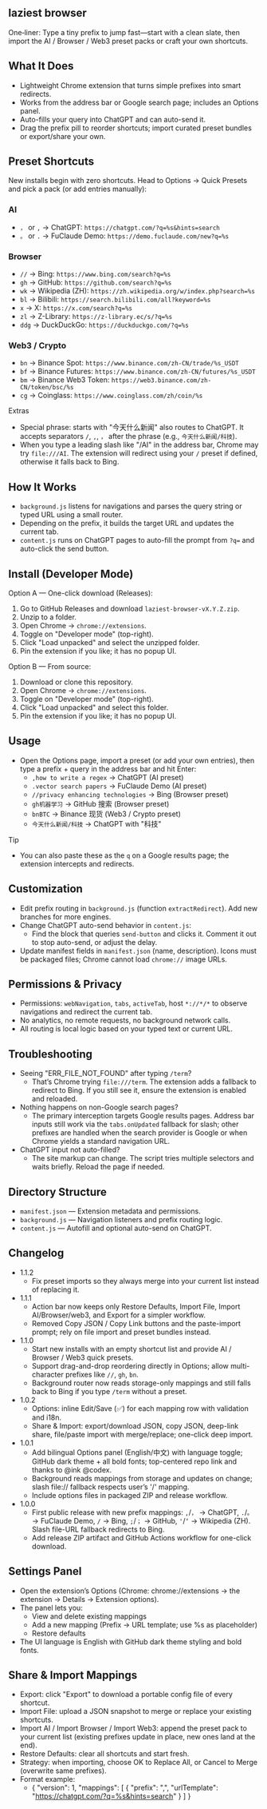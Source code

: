 ## laziest browser

One‑liner: Type a tiny prefix to jump fast—start with a clean slate, then import the AI / Browser / Web3 preset packs or craft your own shortcuts.

## What It Does
- Lightweight Chrome extension that turns simple prefixes into smart redirects.
- Works from the address bar or Google search page; includes an Options panel.
- Auto-fills your query into ChatGPT and can auto-send it.
- Drag the prefix pill to reorder shortcuts; import curated preset bundles or export/share your own.

## Preset Shortcuts
New installs begin with zero shortcuts. Head to Options → Quick Presets and pick a pack (or add entries manually):

### AI
- `，` or `,` → ChatGPT: `https://chatgpt.com/?q=%s&hints=search`
- `。` or `.` → FuClaude Demo: `https://demo.fuclaude.com/new?q=%s`

### Browser
- `//` → Bing: `https://www.bing.com/search?q=%s`
- `gh` → GitHub: `https://github.com/search?q=%s`
- `wk` → Wikipedia (ZH): `https://zh.wikipedia.org/w/index.php?search=%s`
- `bl` → Bilibili: `https://search.bilibili.com/all?keyword=%s`
- `x` → X: `https://x.com/search?q=%s`
- `zl` → Z-Library: `https://z-library.ec/s/?q=%s`
- `ddg` → DuckDuckGo: `https://duckduckgo.com/?q=%s`

### Web3 / Crypto
- `bn` → Binance Spot: `https://www.binance.com/zh-CN/trade/%s_USDT`
- `bf` → Binance Futures: `https://www.binance.com/zh-CN/futures/%s_USDT`
- `bm` → Binance Web3 Token: `https://web3.binance.com/zh-CN/token/bsc/%s`
- `cg` → Coinglass: `https://www.coinglass.com/zh/coin/%s`

Extras
- Special phrase: starts with "今天什么新闻" also routes to ChatGPT. It accepts separators `/`, `,`, `，` after the phrase (e.g., `今天什么新闻/科技`).
- When you type a leading slash like "/AI" in the address bar, Chrome may try `file:///AI`. The extension will redirect using your `/` preset if defined, otherwise it falls back to Bing.

## How It Works
- `background.js` listens for navigations and parses the query string or typed URL using a small router.
- Depending on the prefix, it builds the target URL and updates the current tab.
- `content.js` runs on ChatGPT pages to auto-fill the prompt from `?q=` and auto-click the send button.

## Install (Developer Mode)
Option A — One-click download (Releases):
1. Go to GitHub Releases and download `laziest-browser-vX.Y.Z.zip`.
2. Unzip to a folder.
3. Open Chrome → `chrome://extensions`.
4. Toggle on "Developer mode" (top-right).
5. Click "Load unpacked" and select the unzipped folder.
6. Pin the extension if you like; it has no popup UI.

Option B — From source:
1. Download or clone this repository.
2. Open Chrome → `chrome://extensions`.
3. Toggle on "Developer mode" (top-right).
4. Click "Load unpacked" and select this folder.
5. Pin the extension if you like; it has no popup UI.

## Usage
- Open the Options page, import a preset (or add your own entries), then type a prefix + query in the address bar and hit Enter:
  - `,how to write a regex` → ChatGPT (AI preset)
  - `.vector search papers` → FuClaude Demo (AI preset)
  - `//privacy enhancing technologies` → Bing (Browser preset)
  - `gh机器学习` → GitHub 搜索 (Browser preset)
  - `bnBTC` → Binance 现货 (Web3 / Crypto preset)
  - `今天什么新闻/科技` → ChatGPT with "科技"

Tip
- You can also paste these as the `q` on a Google results page; the extension intercepts and redirects.

## Customization
- Edit prefix routing in `background.js` (function `extractRedirect`). Add new branches for more engines.
- Change ChatGPT auto-send behavior in `content.js`:
  - Find the block that queries `send-button` and clicks it. Comment it out to stop auto-send, or adjust the delay.
- Update manifest fields in `manifest.json` (name, description). Icons must be packaged files; Chrome cannot load `chrome://` image URLs.

## Permissions & Privacy
- Permissions: `webNavigation`, `tabs`, `activeTab`, host `*://*/*` to observe navigations and redirect the current tab.
- No analytics, no remote requests, no background network calls.
- All routing is local logic based on your typed text or current URL.

## Troubleshooting
- Seeing "ERR_FILE_NOT_FOUND" after typing `/term`?
  - That’s Chrome trying `file:///term`. The extension adds a fallback to redirect to Bing. If you still see it, ensure the extension is enabled and reloaded.
- Nothing happens on non-Google search pages?
  - The primary interception targets Google results pages. Address bar inputs still work via the `tabs.onUpdated` fallback for slash; other prefixes are handled when the search provider is Google or when Chrome yields a standard navigation URL.
- ChatGPT input not auto-filled?
  - The site markup can change. The script tries multiple selectors and waits briefly. Reload the page if needed.

## Directory Structure
- `manifest.json` — Extension metadata and permissions.
- `background.js` — Navigation listeners and prefix routing logic.
- `content.js` — Autofill and optional auto-send on ChatGPT.

## Changelog
- 1.1.2
  - Fix preset imports so they always merge into your current list instead of replacing it.
- 1.1.1
  - Action bar now keeps only Restore Defaults, Import File, Import AI/Browser/web3, and Export for a simpler workflow.
  - Removed Copy JSON / Copy Link buttons and the paste-import prompt; rely on file import and preset bundles instead.
- 1.1.0
  - Start new installs with an empty shortcut list and provide AI / Browser / Web3 quick presets.
  - Support drag-and-drop reordering directly in Options; allow multi-character prefixes like `//`, `gh`, `bn`.
  - Background router now reads storage-only mappings and still falls back to Bing if you type `/term` without a preset.
- 1.0.2
  - Options: inline Edit/Save (✅) for each mapping row with validation and i18n.
  - Share & Import: export/download JSON, copy JSON, deep-link share, file/paste import with merge/replace; one-click deep import.
- 1.0.1
  - Add bilingual Options panel (English/中文) with language toggle; GitHub dark theme + all bold fonts; top-centered repo link and thanks to @ink @codex.
  - Background reads mappings from storage and updates on change; slash file:// fallback respects user’s '/' mapping.
  - Include options files in packaged ZIP and release workflow.
- 1.0.0
  - First public release with new prefix mappings: `,`/`，` → ChatGPT, `.`/`。` → FuClaude Demo, `/` → Bing, `;`/`；` → GitHub, `'`/`‘` → Wikipedia (ZH). Slash file-URL fallback redirects to Bing.
  - Add release ZIP artifact and GitHub Actions workflow for one-click download.
## Settings Panel
- Open the extension’s Options (Chrome: chrome://extensions → the extension → Details → Extension options).
- The panel lets you:
  - View and delete existing mappings
  - Add a new mapping (Prefix → URL template; use %s as placeholder)
  - Restore defaults
- The UI language is English with GitHub dark theme styling and bold fonts.

## Share & Import Mappings
- Export: click "Export" to download a portable config file of every shortcut.
- Import File: upload a JSON snapshot to merge or replace your existing shortcuts.
- Import AI / Import Browser / Import Web3: append the preset pack to your current list (existing prefixes update in place, new ones land at the end).
- Restore Defaults: clear all shortcuts and start fresh.
- Strategy: when importing, choose OK to Replace All, or Cancel to Merge (overwrite same prefixes).
- Format example:
  - { "version": 1, "mappings": [ { "prefix": ",", "urlTemplate": "https://chatgpt.com/?q=%s&hints=search" } ] }
